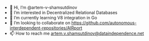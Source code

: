 - 👋 Hi, I’m @artem-v-shamsutdinov
- 👀 I’m interested in Decentralized Relational Databases
- 🌱 I’m currently learning V8 integration in Go
- 💞️ I’m looking to collaborate on https://github.com/autonomous-interdependent-repositories/AIRport
- 📫 How to reach me artem.v.shamsutdinov@dataindependence.net

<!---
artem-v-shamsutdinov/artem-v-shamsutdinov is a ✨ special ✨ repository because its `README.md` (this file) appears on your GitHub profile.
You can click the Preview link to take a look at your changes.
--->
